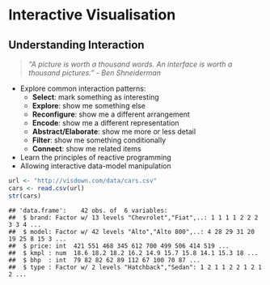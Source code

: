 Interactive Visualisation
================

Understanding Interaction
-------------------------

> *“A picture is worth a thousand words. An interface is worth a thousand pictures.” - Ben Shneiderman*

-   Explore common interaction patterns:
    -   **Select**: mark something as interesting
    -   **Explore**: show me something else
    -   **Reconfigure**: show me a different arrangement
    -   **Encode**: show me a different representation
    -   **Abstract/Elaborate**: show me more or less detail
    -   **Filter**: show me something conditionally
    -   **Connect**: show me related items
-   Learn the principles of reactive programming
-   Allowing interactive data-model manipulation

``` r
url <- "http://visdown.com/data/cars.csv"
cars <- read.csv(url) 
str(cars)
```

    ## 'data.frame':    42 obs. of  6 variables:
    ##  $ brand: Factor w/ 13 levels "Chevrolet","Fiat",..: 1 1 1 1 2 2 2 3 3 4 ...
    ##  $ model: Factor w/ 42 levels "Alto","Alto 800",..: 4 28 29 31 20 19 25 8 15 3 ...
    ##  $ price: int  421 551 468 345 612 700 499 506 414 519 ...
    ##  $ kmpl : num  18.6 18.2 18.2 16.2 14.9 15.7 15.8 14.1 15.3 18 ...
    ##  $ bhp  : int  79 82 82 62 89 112 67 100 70 87 ...
    ##  $ type : Factor w/ 2 levels "Hatchback","Sedan": 1 2 1 1 2 2 1 2 1 2 ...
